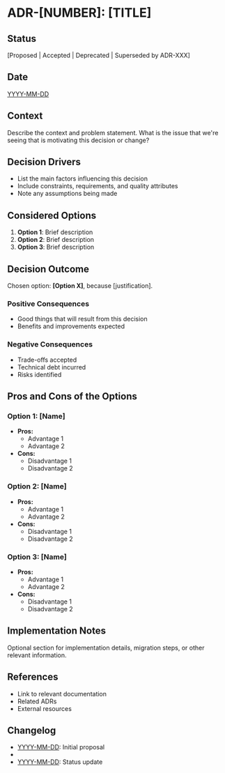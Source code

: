 # ADR-[NUMBER]: [TITLE]

## Status
[Proposed | Accepted | Deprecated | Superseded by ADR-XXX]

## Date
[YYYY-MM-DD]

## Context
Describe the context and problem statement. What is the issue that we're seeing that is motivating this decision or change?

## Decision Drivers
- List the main factors influencing this decision
- Include constraints, requirements, and quality attributes
- Note any assumptions being made

## Considered Options
1. **Option 1**: Brief description
2. **Option 2**: Brief description
3. **Option 3**: Brief description

## Decision Outcome
Chosen option: **[Option X]**, because [justification].

### Positive Consequences
- Good things that will result from this decision
- Benefits and improvements expected

### Negative Consequences
- Trade-offs accepted
- Technical debt incurred
- Risks identified

## Pros and Cons of the Options

### Option 1: [Name]
- **Pros:**
  - Advantage 1
  - Advantage 2
- **Cons:**
  - Disadvantage 1
  - Disadvantage 2

### Option 2: [Name]
- **Pros:**
  - Advantage 1
  - Advantage 2
- **Cons:**
  - Disadvantage 1
  - Disadvantage 2

### Option 3: [Name]
- **Pros:**
  - Advantage 1
  - Advantage 2
- **Cons:**
  - Disadvantage 1
  - Disadvantage 2

## Implementation Notes
Optional section for implementation details, migration steps, or other relevant information.

## References
- Link to relevant documentation
- Related ADRs
- External resources

## Changelog
- [YYYY-MM-DD]: Initial proposal
- [YYYY-MM-DD]: Accepted/Modified
- [YYYY-MM-DD]: Status update